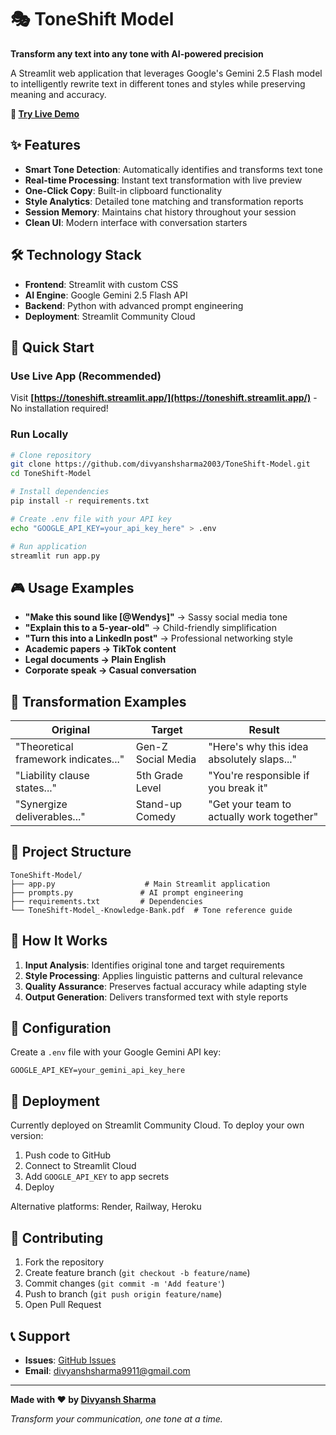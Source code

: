 # 🎭 ToneShift Model

**Transform any text into any tone with AI-powered precision**

A Streamlit web application that leverages Google's Gemini 2.5 Flash model to intelligently rewrite text in different tones and styles while preserving meaning and accuracy.

**🚀 [Try Live Demo](https://toneshift.streamlit.app/)**

## ✨ Features

- **Smart Tone Detection**: Automatically identifies and transforms text tone
- **Real-time Processing**: Instant text transformation with live preview
- **One-Click Copy**: Built-in clipboard functionality
- **Style Analytics**: Detailed tone matching and transformation reports
- **Session Memory**: Maintains chat history throughout your session
- **Clean UI**: Modern interface with conversation starters

## 🛠️ Technology Stack

- **Frontend**: Streamlit with custom CSS
- **AI Engine**: Google Gemini 2.5 Flash API
- **Backend**: Python with advanced prompt engineering
- **Deployment**: Streamlit Community Cloud

## 🚀 Quick Start

### Use Live App (Recommended)
Visit **[https://toneshift.streamlit.app/](https://toneshift.streamlit.app/)** - No installation required!

### Run Locally
```bash
# Clone repository
git clone https://github.com/divyanshsharma2003/ToneShift-Model.git
cd ToneShift-Model

# Install dependencies
pip install -r requirements.txt

# Create .env file with your API key
echo "GOOGLE_API_KEY=your_api_key_here" > .env

# Run application
streamlit run app.py
```

## 🎮 Usage Examples

- **"Make this sound like [@Wendys]"** → Sassy social media tone
- **"Explain this to a 5-year-old"** → Child-friendly simplification
- **"Turn this into a LinkedIn post"** → Professional networking style
- **Academic papers → TikTok content**
- **Legal documents → Plain English**
- **Corporate speak → Casual conversation**

## 🎯 Transformation Examples

| Original | Target | Result |
|----------|--------|---------|
| "Theoretical framework indicates..." | Gen-Z Social Media | "Here's why this idea absolutely slaps..." |
| "Liability clause states..." | 5th Grade Level | "You're responsible if you break it" |
| "Synergize deliverables..." | Stand-up Comedy | "Get your team to actually work together" |

## 📁 Project Structure

```
ToneShift-Model/
├── app.py                    # Main Streamlit application
├── prompts.py               # AI prompt engineering
├── requirements.txt         # Dependencies
└── ToneShift-Model_-Knowledge-Bank.pdf  # Tone reference guide
```

## 🧠 How It Works

1. **Input Analysis**: Identifies original tone and target requirements
2. **Style Processing**: Applies linguistic patterns and cultural relevance
3. **Quality Assurance**: Preserves factual accuracy while adapting style
4. **Output Generation**: Delivers transformed text with style reports

## 🔧 Configuration

Create a `.env` file with your Google Gemini API key:
```env
GOOGLE_API_KEY=your_gemini_api_key_here
```

## 🚀 Deployment

Currently deployed on Streamlit Community Cloud. To deploy your own version:

1. Push code to GitHub
2. Connect to Streamlit Cloud
3. Add `GOOGLE_API_KEY` to app secrets
4. Deploy

Alternative platforms: Render, Railway, Heroku

## 🤝 Contributing

1. Fork the repository
2. Create feature branch (`git checkout -b feature/name`)
3. Commit changes (`git commit -m 'Add feature'`)
4. Push to branch (`git push origin feature/name`)
5. Open Pull Request

## 📞 Support

- **Issues**: [GitHub Issues](https://github.com/divyanshsharma2003/ToneShift-Model/issues)
- **Email**: divyanshsharma9911@gmail.com

---

**Made with ❤️ by [Divyansh Sharma](https://www.linkedin.com/in/divyansh-sharma-b4793026b/)**

*Transform your communication, one tone at a time.*
